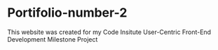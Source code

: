 # Portifolio-number-2
This website was created for my Code Insitute User-Centric Front-End Development Milestone Project
